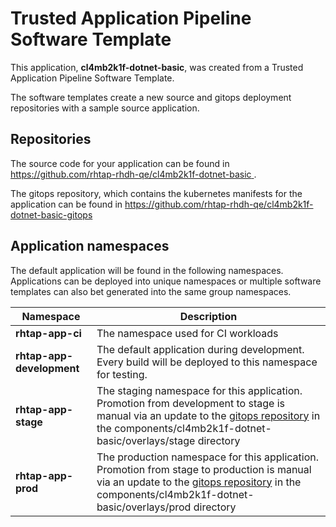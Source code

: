 # Trusted Application Pipeline Software Template

This application, **cl4mb2k1f-dotnet-basic**, was created from a Trusted Application Pipeline Software Template.

The software templates create a new source and gitops deployment repositories with a sample source application. 

## Repositories

The source code for your application can be found in [https://github.com/rhtap-rhdh-qe/cl4mb2k1f-dotnet-basic ](https://github.com/rhtap-rhdh-qe/cl4mb2k1f-dotnet-basic ).
 
The gitops repository, which contains the kubernetes manifests for the application can be found in 
[https://github.com/rhtap-rhdh-qe/cl4mb2k1f-dotnet-basic-gitops ](https://github.com/rhtap-rhdh-qe/cl4mb2k1f-dotnet-basic-gitops ) 

## Application namespaces 

The default application will be found in the following namespaces. Applications can be deployed into unique namespaces or multiple software templates can also bet generated into the same group namespaces.  

|  Namespace   |  Description   |  
| -------- | -------- |
| **rhtap-app-ci** | The namespace used for CI workloads |
| **rhtap-app-development** | The default application during development. Every build will be deployed to this namespace for testing. |
| **rhtap-app-stage** | The staging namespace for this application. Promotion from development to stage is manual via an update to the [gitops repository](https://github.com/rhtap-rhdh-qe/cl4mb2k1f-dotnet-basic-gitops ) in the components/cl4mb2k1f-dotnet-basic/overlays/stage directory |
| **rhtap-app-prod** | The production namespace for this application. Promotion from stage to production is manual via an update to the [gitops repository](https://github.com/rhtap-rhdh-qe/cl4mb2k1f-dotnet-basic-gitops ) in the components/cl4mb2k1f-dotnet-basic/overlays/prod directory |